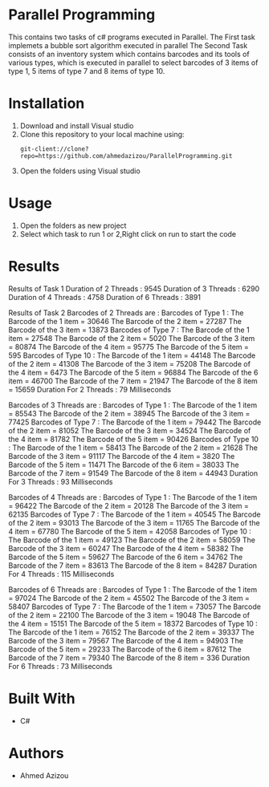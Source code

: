 # Parallel Programming

This contains two tasks of c# programs executed in Parallel. 
The First task implemets a bubble sort algorithm executed in parallel
The Second Task consists of an inventory system which contains barcodes and 
its tools of various types, which is executed in parallel to select barcodes of 3 
items of type 1, 5 items of type 7 and 8 items of type 10.


# Installation
 1. Download and install Visual studio
 2. Clone this repository to your local machine using:
	```
	git-client://clone?repo=https://github.com/ahmedazizou/ParallelProgramming.git
	
	```
 3. Open the folders using Visual studio
 
 
# Usage
 1. Open the folders as new project
 2. Select which task to run 1 or 2,Right click on run to start the code
 

# Results
Results of Task 1
Duration of 2 Threads : 9545
Duration of 3 Threads : 6290
Duration of 4 Threads : 4758
Duration of 6 Threads : 3891

Results of Task 2
Barcodes of 2 Threads are :
Barcodes of Type 1 :
The Barcode of the 1 item = 30646
The Barcode of the 2 item = 27287
The Barcode of the 3 item = 13873
Barcodes of Type 7 :
The Barcode of the 1 item = 27548
The Barcode of the 2 item = 5020
The Barcode of the 3 item = 80874
The Barcode of the 4 item = 95775
The Barcode of the 5 item = 595
Barcodes of Type 10 :
The Barcode of the 1 item = 44148
The Barcode of the 2 item = 41308
The Barcode of the 3 item = 75208
The Barcode of the 4 item = 6473
The Barcode of the 5 item = 96884
The Barcode of the 6 item = 46700
The Barcode of the 7 item = 21947
The Barcode of the 8 item = 15659
Duration For 2 Threads : 79 Milliseconds


Barcodes of 3 Threads are :
Barcodes of Type 1 :
The Barcode of the 1 item = 85543
The Barcode of the 2 item = 38945
The Barcode of the 3 item = 77425
Barcodes of Type 7 :
The Barcode of the 1 item = 79442
The Barcode of the 2 item = 81052
The Barcode of the 3 item = 34524
The Barcode of the 4 item = 81782
The Barcode of the 5 item = 90426
Barcodes of Type 10 :
The Barcode of the 1 item = 58413
The Barcode of the 2 item = 21628
The Barcode of the 3 item = 91117
The Barcode of the 4 item = 3820
The Barcode of the 5 item = 11471
The Barcode of the 6 item = 38033
The Barcode of the 7 item = 91549
The Barcode of the 8 item = 44943
Duration For 3 Threads : 93 Milliseconds


Barcodes of 4 Threads are :
Barcodes of Type 1 :
The Barcode of the 1 item = 96422
The Barcode of the 2 item = 20128
The Barcode of the 3 item = 62135
Barcodes of Type 7 :
The Barcode of the 1 item = 40545
The Barcode of the 2 item = 93013
The Barcode of the 3 item = 11765
The Barcode of the 4 item = 67780
The Barcode of the 5 item = 42058
Barcodes of Type 10 :
The Barcode of the 1 item = 49123
The Barcode of the 2 item = 58059
The Barcode of the 3 item = 60247
The Barcode of the 4 item = 58382
The Barcode of the 5 item = 59627
The Barcode of the 6 item = 34762
The Barcode of the 7 item = 83613
The Barcode of the 8 item = 84287
Duration For 4 Threads : 115 Milliseconds


Barcodes of 6 Threads are :
Barcodes of Type 1 :
The Barcode of the 1 item = 97024
The Barcode of the 2 item = 45502
The Barcode of the 3 item = 58407
Barcodes of Type 7 :
The Barcode of the 1 item = 73057
The Barcode of the 2 item = 22100
The Barcode of the 3 item = 19048
The Barcode of the 4 item = 15151
The Barcode of the 5 item = 18372
Barcodes of Type 10 :
The Barcode of the 1 item = 76152
The Barcode of the 2 item = 39337
The Barcode of the 3 item = 79567
The Barcode of the 4 item = 94903
The Barcode of the 5 item = 29233
The Barcode of the 6 item = 87612
The Barcode of the 7 item = 79340
The Barcode of the 8 item = 336
Duration For 6 Threads : 73 Milliseconds

 

# Built With

- C#

# Authors

- Ahmed Azizou











        

 
 
 
 
 
        
